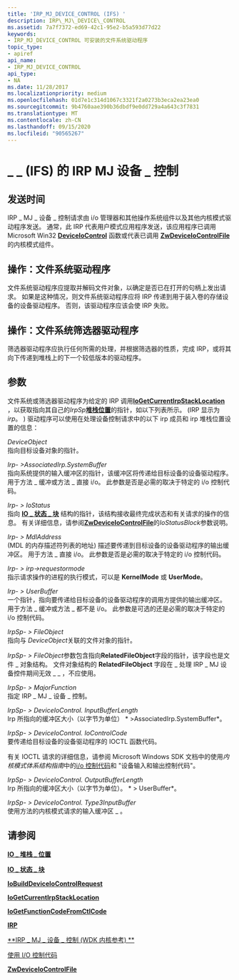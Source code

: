 ```yaml
---
title: 'IRP_MJ_DEVICE_CONTROL (IFS) '
description: IRP\_MJ\_DEVICE\_CONTROL
ms.assetid: 7a7f7372-ed69-42c1-95e2-b5a593d77d22
keywords:
- IRP_MJ_DEVICE_CONTROL 可安装的文件系统驱动程序
topic_type:
- apiref
api_name:
- IRP_MJ_DEVICE_CONTROL
api_type:
- NA
ms.date: 11/28/2017
ms.localizationpriority: medium
ms.openlocfilehash: 01d7e1c314d1067c3321f2a0273b3eca2ea23ea0
ms.sourcegitcommit: 9b4760aae390b36dbdf9e0dd729a4a643c3f7831
ms.translationtype: MT
ms.contentlocale: zh-CN
ms.lasthandoff: 09/15/2020
ms.locfileid: "90565267"
---
```

# <a name="irp_mj_device_control-ifs"></a>\_ \_ (IFS) 的 IRP MJ 设备 \_ 控制


## <a name="when-sent"></a>发送时间


IRP \_ MJ \_ 设备 \_ 控制请求由 i/o 管理器和其他操作系统组件以及其他内核模式驱动程序发送。 通常，此 IRP 代表用户模式应用程序发送，该应用程序已调用 Microsoft Win32 [**DeviceIoControl**](/windows/desktop/api/ioapiset/nf-ioapiset-deviceiocontrol) 函数或代表已调用 [**ZwDeviceIoControlFile**](/windows-hardware/drivers/ddi/ntifs/nf-ntifs-zwdeviceiocontrolfile)的内核模式组件。

## <a name="operation-file-system-drivers"></a>操作：文件系统驱动程序


文件系统驱动程序应提取并解码文件对象，以确定是否已在打开的句柄上发出请求。 如果是这种情况，则文件系统驱动程序应将 IRP 传递到用于装入卷的存储设备的设备驱动程序。 否则，该驱动程序应该会使 IRP 失败。

## <a name="operation-file-system-filter-drivers"></a>操作：文件系统筛选器驱动程序


筛选器驱动程序应执行任何所需的处理，并根据筛选器的性质，完成 IRP，或将其向下传递到堆栈上的下一个较低版本的驱动程序。

## <a name="parameters"></a>参数


文件系统或筛选器驱动程序为给定的 IRP 调用[**IoGetCurrentIrpStackLocation**](/windows-hardware/drivers/ddi/wdm/nf-wdm-iogetcurrentirpstacklocation) ，以获取指向其自己的*IrpSp*[**堆栈位置**](/windows-hardware/drivers/ddi/wdm/ns-wdm-_io_stack_location)的指针，如以下列表所示。  (IRP 显示为 *irp*。 ) 驱动程序可以使用在处理设备控制请求中的以下 irp 成员和 irp 堆栈位置设置的信息：

<a href="" id="deviceobject"></a>*DeviceObject*  
指向目标设备对象的指针。

<a href="" id="irp--associatedirp-systembuffer"></a>*Irp- &gt;AssociatedIrp.SystemBuffer*  
指向系统提供的输入缓冲区的指针，该缓冲区将传递给目标设备的设备驱动程序。 用于方法 \_ 缓冲或方法 \_ 直接 i/o。 此参数是否是必需的取决于特定的 i/o 控制代码。

<a href="" id="irp--iostatus"></a>*Irp- &gt; IoStatus*  
指向 [**IO \_ 状态 \_ 块**](/windows-hardware/drivers/ddi/wdm/ns-wdm-_io_status_block) 结构的指针，该结构接收最终完成状态和有关请求的操作的信息。 有关详细信息，请参阅[**ZwDeviceIoControlFile**](/windows-hardware/drivers/ddi/ntifs/nf-ntifs-zwdeviceiocontrolfile)的*IoStatusBlock*参数说明。

<a href="" id="irp--mdladdress"></a>*Irp- &gt; MdlAddress*  
 (MDL 的内存描述符列表的地址) 描述要传递到目标设备的设备驱动程序的输出缓冲区。 用于方法 \_ 直接 i/o。 此参数是否是必需的取决于特定的 i/o 控制代码。

<a href="" id="irp--requestormode"></a>*Irp- &gt; irp->requestormode*  
指示请求操作的进程的执行模式，可以是 **KernelMode** 或 **UserMode**。

<a href="" id="irp--userbuffer"></a>*Irp- &gt; UserBuffer*  
一个指针，指向要传递给目标设备的设备驱动程序的调用方提供的输出缓冲区。 用于方法 \_ 缓冲或方法 \_ 都不是 i/o。 此参数是可选的还是必需的取决于特定的 i/o 控制代码。

<a href="" id="irpsp--fileobject"></a>*IrpSp- &gt; FileObject*  
指向与 *DeviceObject*关联的文件对象的指针。

*IrpSp- &gt; FileObject*参数包含指向**RelatedFileObject**字段的指针，该字段也是文件 \_ 对象结构。 文件对象结构的 **RelatedFileObject** 字段在 \_ 处理 IRP \_ MJ 设备控件期间无效 \_ \_ ，不应使用。

<a href="" id="irpsp--majorfunction"></a>*IrpSp- &gt; MajorFunction*  
指定 IRP \_ MJ \_ 设备 \_ 控制。

<a href="" id="irpsp--parameters-deviceiocontrol-inputbufferlength"></a>*IrpSp- &gt; DeviceIoControl. InputBufferLength*  
Irp 所指向的缓冲区大小（以字节为单位） * &gt;AssociatedIrp.SystemBuffer*。

<a href="" id="irpsp--parameters-deviceiocontrol-iocontrolcode"></a>*IrpSp- &gt; DeviceIoControl. IoControlCode*  
要传递给目标设备的设备驱动程序的 IOCTL 函数代码。

有关 IOCTL 请求的详细信息，请参阅 Microsoft Windows SDK 文档中的使用*内核模式体系结构指南*中的[i/o 控制代码](../kernel/introduction-to-i-o-control-codes.md)和 "设备输入和输出控制代码"。

<a href="" id="irpsp--parameters-deviceiocontrol-outputbufferlength"></a>*IrpSp- &gt; DeviceIoControl. OutputBufferLength*  
Irp 所指向的缓冲区大小（以字节为单位）。 * &gt; UserBuffer*。

<a href="" id="irpsp--parameters-deviceiocontrol-type3inputbuffer"></a>*IrpSp- &gt; DeviceIoControl. Type3InputBuffer*  
使用方法的内核模式请求的输入缓冲区 \_ 。

## <a name="see-also"></a>请参阅


[**IO \_ 堆栈 \_ 位置**](/windows-hardware/drivers/ddi/wdm/ns-wdm-_io_stack_location)

[**IO \_ 状态 \_ 块**](/windows-hardware/drivers/ddi/wdm/ns-wdm-_io_status_block)

[**IoBuildDeviceIoControlRequest**](/windows-hardware/drivers/ddi/wdm/nf-wdm-iobuilddeviceiocontrolrequest)

[**IoGetCurrentIrpStackLocation**](/windows-hardware/drivers/ddi/wdm/nf-wdm-iogetcurrentirpstacklocation)

[**IoGetFunctionCodeFromCtlCode**](/windows-hardware/drivers/ddi/wdm/nf-wdm-iogetfunctioncodefromctlcode)

[**IRP**](/windows-hardware/drivers/ddi/wdm/ns-wdm-_irp)

[**IRP \_ MJ \_ 设备 \_ 控制 (WDK 内核参考) **](../kernel/irp-mj-device-control.md)

[使用 I/O 控制代码](../kernel/introduction-to-i-o-control-codes.md)

[**ZwDeviceIoControlFile**](/windows-hardware/drivers/ddi/ntifs/nf-ntifs-zwdeviceiocontrolfile)

